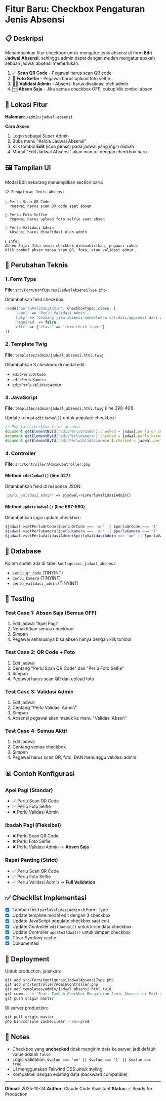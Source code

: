 # Fitur Baru: Checkbox Pengaturan Jenis Absensi

## 📋 Deskripsi

Menambahkan fitur checkbox untuk mengatur jenis absensi di form **Edit Jadwal Absensi**, sehingga admin dapat dengan mudah mengatur apakah sebuah jadwal absensi memerlukan:

1. ✅ **Scan QR Code** - Pegawai harus scan QR code
2. 📸 **Foto Selfie** - Pegawai harus upload foto selfie
3. 👨‍💼 **Validasi Admin** - Absensi harus divalidasi oleh admin
4. 🆓 **Absen Saja** - Jika semua checkbox OFF, cukup klik tombol absen

## 🎯 Lokasi Fitur

**Halaman**: `/admin/jadwal-absensi`

**Cara Akses**:
1. Login sebagai Super Admin
2. Buka menu "Kelola Jadwal Absensi"
3. Klik tombol **Edit** (icon pensil) pada jadwal yang ingin diubah
4. Modal "Edit Jadwal Absensi" akan muncul dengan checkbox baru

## 🖼️ Tampilan UI

Modal Edit sekarang menampilkan section baru:

```
📋 Pengaturan Jenis Absensi

□ Perlu Scan QR Code
  Pegawai harus scan QR code saat absen

□ Perlu Foto Selfie
  Pegawai harus upload foto selfie saat absen

□ Perlu Validasi Admin
  Absensi harus divalidasi oleh admin

ℹ️ Info:
Absen Saja: Jika semua checkbox dinonaktifkan, pegawai cukup
klik tombol absen tanpa scan QR, foto, atau validasi admin.
```

## 🔧 Perubahan Teknis

### 1. Form Type
**File**: `src/Form/KonfigurasiJadwalAbsensiType.php`

Ditambahkan field checkbox:
```php
->add('perluValidasiAdmin', CheckboxType::class, [
    'label' => 'Perlu Validasi Admin',
    'help' => 'Centang jika absensi memerlukan validasi/approval dari admin',
    'required' => false,
    'attr' => ['class' => 'form-check-input']
])
```

### 2. Template Twig
**File**: `templates/admin/jadwal_absensi.html.twig`

Ditambahkan 3 checkbox di modal edit:
- `editPerluQrCode`
- `editPerluKamera`
- `editPerluValidasiAdmin`

### 3. JavaScript
**File**: `templates/admin/jadwal_absensi.html.twig` (line 398-401)

Update fungsi `editJadwal()` untuk populate checkbox:
```javascript
// Populate checkbox fitur absensi
document.getElementById('editPerluQrCode').checked = jadwal.perlu_qr_code === 1 || jadwal.perlu_qr_code === true;
document.getElementById('editPerluKamera').checked = jadwal.perlu_kamera === 1 || jadwal.perlu_kamera === true;
document.getElementById('editPerluValidasiAdmin').checked = jadwal.perlu_validasi_admin === 1 || jadwal.perlu_validasi_admin === true;
```

### 4. Controller
**File**: `src/Controller/AdminController.php`

#### Method `editJadwal()` (line 527)
Ditambahkan field di response JSON:
```php
'perlu_validasi_admin' => $jadwal->isPerluValidasiAdmin()
```

#### Method `updateJadwal()` (line 587-590)
Ditambahkan logic update checkbox:
```php
$jadwal->setPerluQrCode($perluQrCode === 'on' || $perluQrCode === '1' || $perluQrCode === true);
$jadwal->setPerluKamera($perluKamera === 'on' || $perluKamera === '1' || $perluKamera === true);
$jadwal->setPerluValidasiAdmin($perluValidasiAdmin === 'on' || $perluValidasiAdmin === '1' || $perluValidasiAdmin === true);
```

## 💾 Database

Kolom sudah ada di tabel `konfigurasi_jadwal_absensi`:
- `perlu_qr_code` (TINYINT)
- `perlu_kamera` (TINYINT)
- `perlu_validasi_admin` (TINYINT)

## 🧪 Testing

### Test Case 1: Absen Saja (Semua OFF)
1. Edit jadwal "Apel Pagi"
2. Nonaktifkan semua checkbox
3. Simpan
4. Pegawai seharusnya bisa absen hanya dengan klik tombol

### Test Case 2: QR Code + Foto
1. Edit jadwal
2. Centang "Perlu Scan QR Code" dan "Perlu Foto Selfie"
3. Simpan
4. Pegawai harus scan QR dan upload foto

### Test Case 3: Validasi Admin
1. Edit jadwal
2. Centang "Perlu Validasi Admin"
3. Simpan
4. Absensi pegawai akan masuk ke menu "Validasi Absen"

### Test Case 4: Semua Aktif
1. Edit jadwal
2. Centang semua checkbox
3. Simpan
4. Pegawai harus scan QR, foto, DAN menunggu validasi admin

## 📊 Contoh Konfigurasi

### Apel Pagi (Standar)
- ✅ Perlu Scan QR Code
- ✅ Perlu Foto Selfie
- ❌ Perlu Validasi Admin

### Ibadah Pagi (Fleksibel)
- ❌ Perlu Scan QR Code
- ❌ Perlu Foto Selfie
- ❌ Perlu Validasi Admin
→ **Absen Saja**

### Rapat Penting (Strict)
- ✅ Perlu Scan QR Code
- ✅ Perlu Foto Selfie
- ✅ Perlu Validasi Admin
→ **Full Validation**

## ✅ Checklist Implementasi

- [x] Tambah field `perluValidasiAdmin` di Form Type
- [x] Update template modal edit dengan 3 checkbox
- [x] Update JavaScript populate checkbox saat edit
- [x] Update Controller `editJadwal()` untuk kirim data checkbox
- [x] Update Controller `updateJadwal()` untuk simpan checkbox
- [x] Clear Symfony cache
- [x] Dokumentasi

## 🚀 Deployment

Untuk production, jalankan:
```bash
git add src/Form/KonfigurasiJadwalAbsensiType.php
git add src/Controller/AdminController.php
git add templates/admin/jadwal_absensi.html.twig
git commit -m "Feat: Tambah Checkbox Pengaturan Jenis Absensi di Edit Jadwal"
git push origin master
```

Di server production:
```bash
git pull origin master
php bin/console cache:clear --env=prod
```

## 📝 Notes

- Checkbox yang **unchecked** tidak mengirim data ke server, jadi default value adalah `false`
- Logic validation: `$value === 'on' || $value === '1' || $value === true`
- UI menggunakan Tailwind CSS untuk styling
- Kompatibel dengan existing data (backward compatible)

---

**Dibuat**: 2025-10-24
**Author**: Claude Code Assistant
**Status**: ✅ Ready for Production
